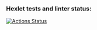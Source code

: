 ### Hexlet tests and linter status:
[![Actions Status](https://github.com/Hardtmuth/frontend-project-12/actions/workflows/hexlet-check.yml/badge.svg)](https://github.com/Hardtmuth/frontend-project-12/actions)